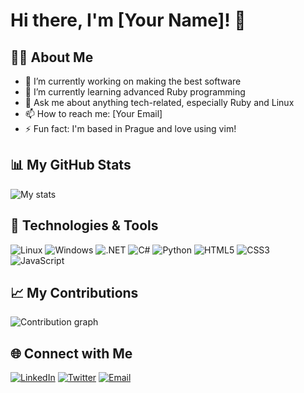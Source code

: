 # Hi there, I'm [Your Name]! 👋

## 👨‍💻 About Me

- 🔭 I’m currently working on making the best software
- 🌱 I’m currently learning advanced Ruby programming
- 💬 Ask me about anything tech-related, especially Ruby and Linux
- 📫 How to reach me: [Your Email]
- ⚡ Fun fact: I'm based in Prague and love using vim!

## 📊 My GitHub Stats

![My stats](https://github-readme-stats.vercel.app/api?username=sajmonekk191&show_icons=true&theme=github_dark)

## 🚀 Technologies & Tools

![Linux](https://img.shields.io/badge/-Linux-333333?style=flat&logo=linux)
![Windows](https://img.shields.io/badge/-Linux-333333?style=flat&logo=windows)
![.NET](https://img.shields.io/badge/-.NET-333333?style=flat&logo=dotnet)
![C#](https://img.shields.io/badge/-C%23-333333?style=flat&logo=csharp)
![Python](https://img.shields.io/badge/-Python-333333?style=flat&logo=python)
![HTML5](https://img.shields.io/badge/-HTML5-333333?style=flat&logo=html5)
![CSS3](https://img.shields.io/badge/-CSS3-333333?style=flat&logo=css3)
![JavaScript](https://img.shields.io/badge/-JavaScript-333333?style=flat&logo=javascript)

## 📈 My Contributions

![Contribution graph](https://activity-graph.herokuapp.com/graph?username=sajmonekk191&theme=github-dark&hide_border=true)

## 🌐 Connect with Me

[![LinkedIn](https://img.shields.io/badge/-LinkedIn-333333?style=flat&logo=linkedin)](https://linkedin.com/in/yourprofile)
[![Twitter](https://img.shields.io/badge/-Twitter-333333?style=flat&logo=twitter)](https://twitter.com/yourprofile)
[![Email](https://img.shields.io/badge/-Email-333333?style=flat&logo=gmail)](mailto:youremail@example.com)
